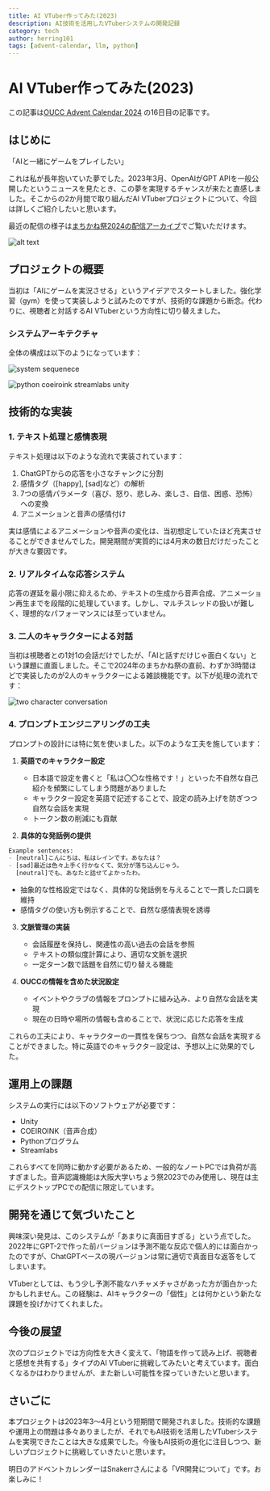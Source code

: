 ```yaml
---
title: AI VTuber作ってみた(2023)
description: AI技術を活用したVTuberシステムの開発記録
category: tech
author: herring101
tags: [advent-calendar, llm, python]
---
```


# AI VTuber作ってみた(2023)

この記事は[OUCC Advent Calendar 2024](https://adventar.org/calendars/10655) の16日目の記事です。

## はじめに

「AIと一緒にゲームをプレイしたい」

これは私が長年抱いていた夢でした。2023年3月、OpenAIがGPT APIを一般公開したというニュースを見たとき、この夢を実現するチャンスが来たと直感しました。そこからの2か月間で取り組んだAI VTuberプロジェクトについて、今回は詳しくご紹介したいと思います。

最近の配信の様子は[まちかね祭2024の配信アーカイブ](https://www.youtube.com/watch?v=YftdGIyWcFE)でご覧いただけます。


![alt text](2024-12-16-aivtuber/stream_capture.png)

## プロジェクトの概要

当初は「AIにゲームを実況させる」というアイデアでスタートしました。強化学習（gym）を使って実装しようと試みたのですが、技術的な課題から断念。代わりに、視聴者と対話するAI VTuberという方向性に切り替えました。

### システムアーキテクチャ

全体の構成は以下のようになっています：

![system sequenece](2024-12-16-aivtuber/system_sequenece.svg)

![python coeiroink streamlabs unity](2024-12-16-aivtuber/system.png)

## 技術的な実装

### 1. テキスト処理と感情表現

テキスト処理は以下のような流れで実装されています：

1. ChatGPTからの応答を小さなチャンクに分割
2. 感情タグ（[happy], [sad]など）の解析
3. 7つの感情パラメータ（喜び、怒り、悲しみ、楽しさ、自信、困惑、恐怖）への変換
4. アニメーションと音声の感情付け

実は感情によるアニメーションや音声の変化は、当初想定していたほど充実させることができませんでした。開発期間が実質的には4月末の数日だけだったことが大きな要因です。

### 2. リアルタイムな応答システム

応答の遅延を最小限に抑えるため、テキストの生成から音声合成、アニメーション再生までを段階的に処理しています。しかし、マルチスレッドの扱いが難しく、理想的なパフォーマンスには至っていません。

### 3. 二人のキャラクターによる対話

当初は視聴者との1対1の会話だけでしたが、「AIと話すだけじゃ面白くない」という課題に直面しました。そこで2024年のまちかね祭の直前、わずか3時間ほどで実装したのが2人のキャラクターによる雑談機能です。以下が処理の流れです：

![two character conversation](2024-12-16-aivtuber/two_character_conversation.svg)

### 4. プロンプトエンジニアリングの工夫

プロンプトの設計には特に気を使いました。以下のような工夫を施しています：

1. **英語でのキャラクター設定**
   - 日本語で設定を書くと「私は〇〇な性格です！」といった不自然な自己紹介を頻繁にしてしまう問題がありました
   - キャラクター設定を英語で記述することで、設定の読み上げを防ぎつつ自然な会話を実現
   - トークン数の削減にも貢献

2. **具体的な発話例の提供**
```python
Example sentences:
- [neutral]こんにちは、私はレインです。あなたは？
- [sad]最近は色々上手く行かなくて、気分が落ち込んじゃう。
  [neutral]でも、あなたと話せてよかったわ。
```
   - 抽象的な性格設定ではなく、具体的な発話例を与えることで一貫した口調を維持
   - 感情タグの使い方も例示することで、自然な感情表現を誘導

3. **文脈管理の実装**
   - 会話履歴を保持し、関連性の高い過去の会話を参照
   - テキストの類似度計算により、適切な文脈を選択
   - 一定ターン数で話題を自然に切り替える機能

4. **OUCCの情報を含めた状況設定**
   - イベントやクラブの情報をプロンプトに組み込み、より自然な会話を実現
   - 現在の日時や場所の情報も含めることで、状況に応じた応答を生成

これらの工夫により、キャラクターの一貫性を保ちつつ、自然な会話を実現することができました。特に英語でのキャラクター設定は、予想以上に効果的でした。

## 運用上の課題

システムの実行には以下のソフトウェアが必要です：

- Unity
- COEIROINK（音声合成）
- Pythonプログラム
- Streamlabs

これらすべてを同時に動かす必要があるため、一般的なノートPCでは負荷が高すぎました。音声認識機能は大阪大学いちょう祭2023でのみ使用し、現在は主にデスクトップPCでの配信に限定しています。

## 開発を通じて気づいたこと

興味深い発見は、このシステムが「あまりに真面目すぎる」という点でした。2022年にGPT-2で作った前バージョンは予測不能な反応で個人的には面白かったのですが、ChatGPTベースの現バージョンは常に適切で真面目な返答をしてしまいます。

VTuberとしては、もう少し予測不能なハチャメチャさがあった方が面白かったかもしれません。この経験は、AIキャラクターの「個性」とは何かという新たな課題を投げかけてくれました。

## 今後の展望

次のプロジェクトでは方向性を大きく変えて、「物語を作って読み上げ、視聴者と感想を共有する」タイプのAI VTuberに挑戦してみたいと考えています。面白くなるかはわかりませんが、また新しい可能性を探っていきたいと思います。

## さいごに

本プロジェクトは2023年3～4月という短期間で開発されました。技術的な課題や運用上の問題は多々ありましたが、それでもAI技術を活用したVTuberシステムを実現できたことは大きな成果でした。今後もAI技術の進化に注目しつつ、新しいプロジェクトに挑戦していきたいと思います。

明日のアドベントカレンダーはSnakerrさんによる「VR開発について」です。お楽しみに！